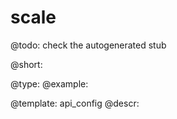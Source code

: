 scale
=============

@todo:
	check the autogenerated stub


@short:
	

@type: 
@example:


@template:	api_config
@descr:


